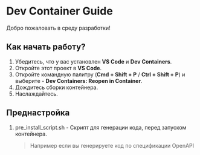 # Dev Container Guide

Добро пожаловать в среду разработки!

## Как начать работу?

1. Убедитесь, что у вас установлен **VS Code** и **Dev Containers**.
2. Откройте этот проект в **VS Code**.
3. Откройте командную палитру (**Cmd + Shift + P** / **Ctrl + Shift + P**) и выберите - **Dev Containers: Reopen in Container**.
4. Дождитесь сборки контейнера.
5. Наслаждайтесь.

## Преднастройка

1. pre_install_script.sh - Скрипт для генерации кода, перед запуском контейнера.
   > Например если вы генерируете код по спецификации OpenAPI
